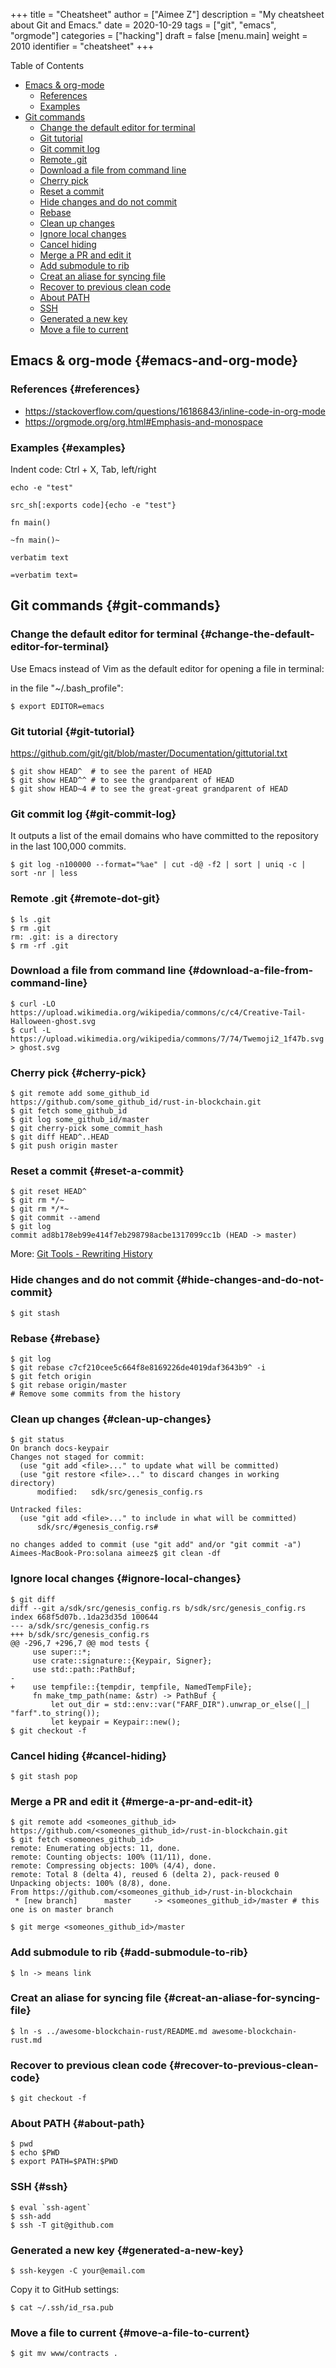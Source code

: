 +++
title = "Cheatsheet"
author = ["Aimee Z"]
description = "My cheatsheet about Git and Emacs."
date = 2020-10-29
tags = ["git", "emacs", "orgmode"]
categories = ["hacking"]
draft = false
[menu.main]
  weight = 2010
  identifier = "cheatsheet"
+++

<div class="ox-hugo-toc toc">
<div></div>

<div class="heading">Table of Contents</div>

- [Emacs & org-mode](#emacs-and-org-mode)
    - [References](#references)
    - [Examples](#examples)
- [Git commands](#git-commands)
    - [Change the default editor for terminal](#change-the-default-editor-for-terminal)
    - [Git tutorial](#git-tutorial)
    - [Git commit log](#git-commit-log)
    - [Remote .git](#remote-dot-git)
    - [Download a file from command line](#download-a-file-from-command-line)
    - [Cherry pick](#cherry-pick)
    - [Reset a commit](#reset-a-commit)
    - [Hide changes and do not commit](#hide-changes-and-do-not-commit)
    - [Rebase](#rebase)
    - [Clean up changes](#clean-up-changes)
    - [Ignore local changes](#ignore-local-changes)
    - [Cancel hiding](#cancel-hiding)
    - [Merge a PR and edit it](#merge-a-pr-and-edit-it)
    - [Add submodule to rib](#add-submodule-to-rib)
    - [Creat an aliase for syncing file](#creat-an-aliase-for-syncing-file)
    - [Recover to previous clean code](#recover-to-previous-clean-code)
    - [About PATH](#about-path)
    - [SSH](#ssh)
    - [Generated a new key](#generated-a-new-key)
    - [Move a file to current](#move-a-file-to-current)

</div>
<!--endtoc-->


## Emacs & org-mode {#emacs-and-org-mode}


### References {#references}

-   <https://stackoverflow.com/questions/16186843/inline-code-in-org-mode>
-   <https://orgmode.org/org.html#Emphasis-and-monospace>


### Examples {#examples}

Indent code:
Ctrl + X, Tab, left/right

`echo -e "test"`

```nil
src_sh[:exports code]{echo -e "test"}
```

`fn main()`

```nil
~fn main()~
```

`verbatim text`

```nil
=verbatim text=
```


## Git commands {#git-commands}


### Change the default editor for terminal {#change-the-default-editor-for-terminal}

Use Emacs instead of Vim as the default editor for opening a file in terminal:

in the file "~/.bash\_profile":

```shell
$ export EDITOR=emacs
```


### Git tutorial {#git-tutorial}

<https://github.com/git/git/blob/master/Documentation/gittutorial.txt>

```shell
$ git show HEAD^  # to see the parent of HEAD
$ git show HEAD^^ # to see the grandparent of HEAD
$ git show HEAD~4 # to see the great-great grandparent of HEAD
```


### Git commit log {#git-commit-log}

It outputs a list of the email domains who have committed to the repository in the last 100,000 commits.

```shell
$ git log -n100000 --format="%ae" | cut -d@ -f2 | sort | uniq -c | sort -nr | less
```


### Remote .git {#remote-dot-git}

```shell
$ ls .git
$ rm .git
rm: .git: is a directory
$ rm -rf .git
```


### Download a file from command line {#download-a-file-from-command-line}

```shell
$ curl -LO https://upload.wikimedia.org/wikipedia/commons/c/c4/Creative-Tail-Halloween-ghost.svg
$ curl -L https://upload.wikimedia.org/wikipedia/commons/7/74/Twemoji2_1f47b.svg > ghost.svg
```


### Cherry pick {#cherry-pick}

```shell
$ git remote add some_github_id https://github.com/some_github_id/rust-in-blockchain.git
$ git fetch some_github_id
$ git log some_github_id/master
$ git cherry-pick some_commit_hash
$ git diff HEAD^..HEAD
$ git push origin master
```


### Reset a commit {#reset-a-commit}

```shell
$ git reset HEAD^
$ git rm */~
$ git rm */*~
$ git commit --amend
$ git log
commit ad8b178eb99e414f7eb298798acbe1317099cc1b (HEAD -> master)
```

More: [Git Tools - Rewriting History](https://git-scm.com/book/en/v2/Git-Tools-Rewriting-History)


### Hide changes and do not commit {#hide-changes-and-do-not-commit}

```shell
$ git stash
```


### Rebase {#rebase}

```shell
$ git log
$ git rebase c7cf210cee5c664f8e8169226de4019daf3643b9^ -i
$ git fetch origin
$ git rebase origin/master
# Remove some commits from the history
```


### Clean up changes {#clean-up-changes}

```shell
$ git status
On branch docs-keypair
Changes not staged for commit:
  (use "git add <file>..." to update what will be committed)
  (use "git restore <file>..." to discard changes in working directory)
      modified:   sdk/src/genesis_config.rs

Untracked files:
  (use "git add <file>..." to include in what will be committed)
      sdk/src/#genesis_config.rs#

no changes added to commit (use "git add" and/or "git commit -a")
Aimees-MacBook-Pro:solana aimeez$ git clean -df
```


### Ignore local changes {#ignore-local-changes}

```shell
$ git diff
diff --git a/sdk/src/genesis_config.rs b/sdk/src/genesis_config.rs
index 668f5d07b..1da23d35d 100644
--- a/sdk/src/genesis_config.rs
+++ b/sdk/src/genesis_config.rs
@@ -296,7 +296,7 @@ mod tests {
     use super::*;
     use crate::signature::{Keypair, Signer};
     use std::path::PathBuf;
-
+    use tempfile::{tempdir, tempfile, NamedTempFile};
     fn make_tmp_path(name: &str) -> PathBuf {
         let out_dir = std::env::var("FARF_DIR").unwrap_or_else(|_| "farf".to_string());
         let keypair = Keypair::new();
$ git checkout -f
```


### Cancel hiding {#cancel-hiding}

```shell
$ git stash pop
```


### Merge a PR and edit it {#merge-a-pr-and-edit-it}

```shell
$ git remote add <someones_github_id> https://github.com/<someones_github_id>/rust-in-blockchain.git
$ git fetch <someones_github_id>
remote: Enumerating objects: 11, done.
remote: Counting objects: 100% (11/11), done.
remote: Compressing objects: 100% (4/4), done.
remote: Total 8 (delta 4), reused 6 (delta 2), pack-reused 0
Unpacking objects: 100% (8/8), done.
From https://github.com/<someones_github_id>/rust-in-blockchain
 * [new branch]      master     -> <someones_github_id>/master # this one is on master branch

$ git merge <someones_github_id>/master
```


### Add submodule to rib {#add-submodule-to-rib}

```shell
$ ln -> means link
```


### Creat an aliase for syncing file {#creat-an-aliase-for-syncing-file}

```shell
$ ln -s ../awesome-blockchain-rust/README.md awesome-blockchain-rust.md
```


### Recover to previous clean code {#recover-to-previous-clean-code}

```shell
$ git checkout -f
```


### About PATH {#about-path}

```shell
$ pwd
$ echo $PWD
$ export PATH=$PATH:$PWD
```


### SSH {#ssh}

```shell
$ eval `ssh-agent`
$ ssh-add
$ ssh -T git@github.com
```


### Generated a new key {#generated-a-new-key}

```shell
$ ssh-keygen -C your@email.com
```

Copy it to GitHub settings:

```shell
$ cat ~/.ssh/id_rsa.pub
```


### Move a file to current {#move-a-file-to-current}

```shell
$ git mv www/contracts .
```